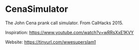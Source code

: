 # CenaSimulator
The John Cena prank call simulator. From CalHacks 2015.


Inspiration: https://www.youtube.com/watch?v=wRRsXxE1KVY

Website: https://tinyurl.com/wwesuperslam1
